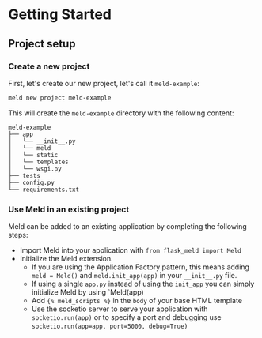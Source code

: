 # Getting Started

## Project setup

### Create a new project
First, let's create our new project, let's call it `meld-example`:

```bash
meld new project meld-example
```

This will create the `meld-example` directory with the following content:

```text
meld-example
├── app
│   └── __init__.py
│   └── meld
│   └── static
│   └── templates
│   └── wsgi.py
├── tests
├── config.py
└── requirements.txt
```

### Use Meld in an existing project
Meld can be added to an existing application by completing the following steps:

- Import Meld into your application with `from flask_meld import Meld`
- Initialize the Meld extension. 
    - If you are using the Application Factory pattern, this means adding 
    `meld = Meld()` and `meld.init_app(app)` in your `__init__.py` file.
    - If using a single `app.py` instead of using the `init_app` you can simply
      initialize Meld by using `Meld(app)
    - Add `{% meld_scripts %}` in the `body` of your base HTML template
    - Use the socketio server to serve your application with `socketio.run(app)` or to 
    specify a port and debugging use `socketio.run(app=app, port=5000, debug=True)`

